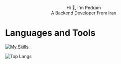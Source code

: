 <p align="center">
Hi 👋, I'm Pedram
<br>
A Backend Developer From Iran
</p>

# Languages and Tools
[![My Skills](https://skillicons.dev/icons?i=c%23,dotnet,git,mysql,postman)](https://skillicons.dev)

![Top Langs](https://github-readme-stats.vercel.app/api/top-langs/?username=pedramalizade&layout=compact&langs_count=5)
